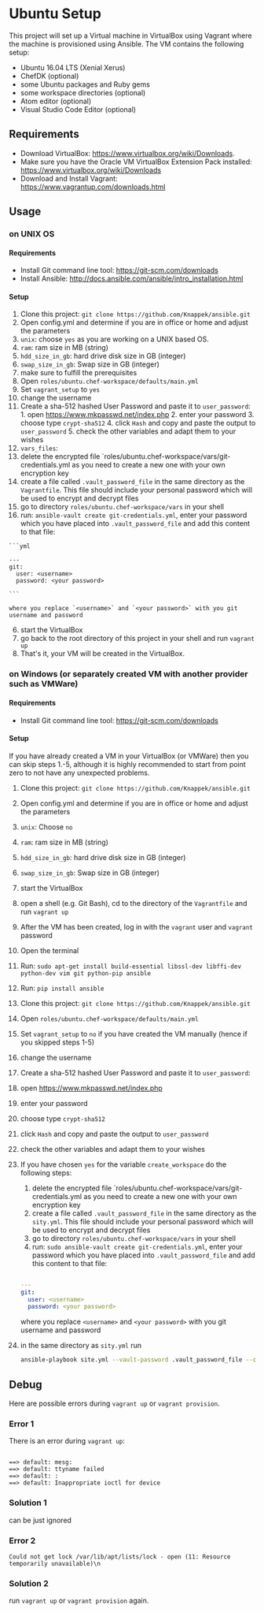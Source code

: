 # Ubuntu Setup

This project will set up a Virtual machine in VirtualBox using Vagrant where the machine is provisioned using Ansible. The VM contains the following setup:
* Ubuntu 16.04 LTS (Xenial Xerus)
* ChefDK (optional)
* some Ubuntu packages and Ruby gems
* some workspace directories (optional)
* Atom editor (optional)
* Visual Studio Code Editor (optional)

## Requirements
* Download VirtualBox: https://www.virtualbox.org/wiki/Downloads.
* Make sure you have the Oracle VM VirtualBox Extension Pack installed: https://www.virtualbox.org/wiki/Downloads
* Download and Install Vagrant: https://www.vagrantup.com/downloads.html

Usage
-----

### on UNIX OS

#### Requirements
* Install Git command line tool: https://git-scm.com/downloads
* Install Ansible: http://docs.ansible.com/ansible/intro_installation.html

#### Setup

1. Clone this project: `git clone https://github.com/Knappek/ansible.git`
2. Open config.yml and determine if you are in office or home and adjust the parameters
  1. `unix`: choose `yes` as you are working on a UNIX based OS.
  2. `ram`: ram size in MB (string)
  3. `hdd_size_in_gb`: hard drive disk size in GB (integer)
  4. `swap_size_in_gb`: Swap size in GB (integer)
3. make sure to fulfill the prerequisites
4. Open `roles/ubuntu.chef-workspace/defaults/main.yml`
  1. Set `vagrant_setup` to `yes`
  2. change the username
  3. Create a sha-512 hashed User Password and paste it to `user_password`:
    1. open https://www.mkpasswd.net/index.php
    2. enter your password
    3. choose type `crypt-sha512`
    4. click `Hash` and copy and paste the output to `user_password`
    5. check the other variables and adapt them to your wishes
5. `vars_files`:
  1. delete the encrypted file `roles/ubuntu.chef-workspace/vars/git-credentials.yml as you need to create a new one with your own encryption key
  2. create a file called `.vault_password_file` in the same directory as the `Vagrantfile`. This file should include your personal password which will be used to encrypt and decrypt files
  3. go to directory `roles/ubuntu.chef-workspace/vars` in your shell
  4. run: `ansible-vault create git-credentials.yml`, enter your password which you have placed into `.vault_password_file` and add this content to that file:

    ```yml

    ---
    git:
      user: <username>
      password: <your password>

    ```

    where you replace `<username>` and `<your password>` with you git username and password
6. start the VirtualBox
7. go back to the root directory of this project in your shell and run `vagrant up`
8. That's it, your VM will be created in the VirtualBox.


### on Windows (or separately created VM with another provider such as VMWare)

#### Requirements
* Install Git command line tool: https://git-scm.com/downloads

#### Setup

If you have already created a VM in your VirtualBox (or VMWare) then you can skip steps 1.-5, although it is highly recommended to start from point zero to not have any unexpected problems.

1. Clone this project: `git clone https://github.com/Knappek/ansible.git`
2. Open config.yml and determine if you are in office or home and adjust the parameters
  1. `unix`: Choose `no`
  2. `ram`: ram size in MB (string)
  3. `hdd_size_in_gb`: hard drive disk size in GB (integer)
  4. `swap_size_in_gb`: Swap size in GB (integer)
3. start the VirtualBox
4. open a shell (e.g. Git Bash), cd to the directory of the `Vagrantfile` and run `vagrant up`
5. After the VM has been created, log in with the `vagrant` user and `vagrant` password
6. Open the terminal
7. Run: `sudo apt-get install build-essential libssl-dev libffi-dev python-dev vim git python-pip ansible`
8. Run: `pip install ansible`
9. Clone this project: `git clone https://github.com/Knappek/ansible.git`
10. Open `roles/ubuntu.chef-workspace/defaults/main.yml`
11. Set `vagrant_setup` to `no` if you have created the VM manually (hence if you skipped steps 1-5)
12. change the username
13. Create a sha-512 hashed User Password and paste it to `user_password`:
  1. open https://www.mkpasswd.net/index.php
  2. enter your password
  3. choose type `crypt-sha512`
  4. click `Hash` and copy and paste the output to `user_password`
14. check the other variables and adapt them to your wishes
15. If you have chosen `yes` for the variable `create_workspace`  do the following steps:
    1. delete the encrypted file `roles/ubuntu.chef-workspace/vars/git-credentials.yml as you need to create a new one with your own encryption key
    2. create a file called `.vault_password_file` in the same directory as the `sity.yml`. This file should include your personal password which will be used to encrypt and decrypt files
    3. go to directory `roles/ubuntu.chef-workspace/vars` in your shell
    4. run: `sudo ansible-vault create git-credentials.yml`, enter your password which you have placed into `.vault_password_file` and add this content to that file:

    ```yml

    ---
    git:
      user: <username>
      password: <your password>

    ```

    where you replace `<username>` and `<your password>` with you git username and password

16. in the same directory as `sity.yml` run
    ```bash
    ansible-playbook site.yml --vault-password .vault_password_file --connection=local
    ```


Debug
-----

Here are possible errors during `vagrant up` or `vagrant provision`.

### Error 1

There is an error during `vagrant up`:

```

==> default: mesg:
==> default: ttyname failed
==> default: :
==> default: Inappropriate ioctl for device

```

### Solution 1
can be just ignored



### Error 2
`Could not get lock /var/lib/apt/lists/lock - open (11: Resource temporarily unavailable)\n`

### Solution 2
run `vagrant up` or `vagrant provision` again.
